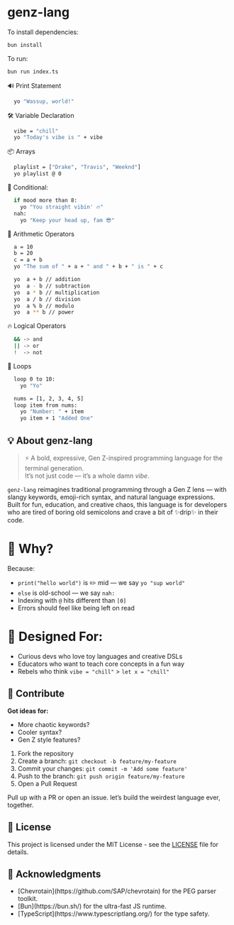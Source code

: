 # genz-lang

To install dependencies:

```bash
bun install
```

To run:

```bash
bun run index.ts
```

🔊 Print Statement


```bash
  yo "Wassup, world!" 
```

🛠 Variable Declaration

```bash
  vibe = "chill"
  yo "Today's vibe is " + vibe
```


📦 Arrays

```bash
  playlist = ["Drake", "Travis", "Weeknd"]
  yo playlist @ 0
```

🤯 Conditional:

```bash
  if mood more than 8:
    yo "You straight vibin' 🔥"
  nah:
    yo "Keep your head up, fam 😎"
```


🧃 Arithmetic Operators

```bash
  a = 10
  b = 20
  c = a + b
  yo "The sum of " + a + " and " + b + " is " + c

  yo  a + b // addition
  yo  a - b // subtraction
  yo  a * b // multiplication
  yo  a / b // division
  yo  a % b // modulo
  yo  a ** b // power
```


🔥 Logical Operators

```bash
  && -> and
  || -> or
  !  -> not
```


🔁 Loops
  
```bash
  loop 0 to 10:
    yo "Yo"

  nums = [1, 2, 3, 4, 5]
  loop item from nums:
    yo "Number: " + item
    yo item + 1 "Added One"
```

## 💡 About genz-lang
> ⚡ A bold, expressive, Gen Z-inspired programming language for the terminal generation.  
> It’s not just code — it’s a whole damn *vibe*.

`genz-lang` reimagines traditional programming through a Gen Z lens — with slangy keywords, emoji-rich syntax, and natural language expressions.  
Built for fun, education, and creative chaos, this language is for developers who are tired of boring old semicolons and crave a bit of ✨drip✨ in their code.

# 🌈 Why?

Because:
- `print("hello world")` is ✏️ mid — we say `yo "sup world"`
- `else` is old-school — we say `nah:`
- Indexing with `@` hits different than `[0]`
- Errors should feel like being left on read

# 🧠 Designed For:

- Curious devs who love toy languages and creative DSLs
- Educators who want to teach core concepts in a fun way
- Rebels who think `vibe = "chill"` > `let x = "chill"`

## 🤝 Contribute
**Got ideas for:**

<ul>
    <li>More chaotic keywords?</li>
    <li>Cooler syntax?</li>
    <li>Gen Z style features?</li>
</ul>

1. Fork the repository
2. Create a branch: `git checkout -b feature/my-feature`
3. Commit your changes: `git commit -m 'Add some feature'`
4. Push to the branch: `git push origin feature/my-feature`
5. Open a Pull Request

Pull up with a PR or open an issue. let’s build the weirdest language ever, together.

## 📝 License
This project is licensed under the MIT License - see the [LICENSE](LICENSE) file for details.    

## 🙏 Acknowledgments
<ul>
    <li>[Chevrotain](https://github.com/SAP/chevrotain) for the PEG parser toolkit.</li>
    <li>[Bun](https://bun.sh/) for the ultra-fast JS runtime.</li>
    <li>[TypeScript](https://www.typescriptlang.org/) for the type safety.</li>
</ul>
